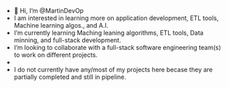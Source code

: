 - 👋 Hi, I’m @MartinDevOp
- I am interested in learning more on application development, ETL tools, Machine learning algos., and A.I.
- I’m currently learning Maching leaning algorithms, ETL tools, Data minning, and full-stack development.
-  I’m looking to collaborate with a full-stack software engineering team(s) to work on different projects.
-  
- I do not currently have any/most of my projects here becase they are partially completed and still in pipeline.

<!---
MartinDevOp/MartinDevOp is a ✨ special ✨ repository because its `README.md` (this file) appears on your GitHub profile.
You can click the Preview link to take a look at your changes.
--->

